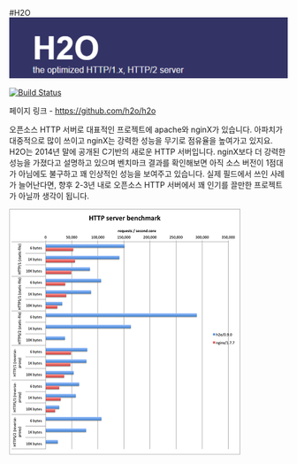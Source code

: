 #H2O
![LOGO](../img/015-15-001.png)

[![Build Status](https://travis-ci.org/h2o/h2o.svg?branch=master)](https://travis-ci.org/h2o/h2o)

페이지 링크 - https://github.com/h2o/h2o

오픈소스 HTTP 서버로 대표적인 프로젝트에 apache와 nginX가 있습니다. 아파치가 대중적으로 많이 쓰이고 nginX는 강력한 성능을 무기로 점유율을 높여가고 있지요. H2O는 2014년 말에 공개된 C기반의 새로운 HTTP 서버입니다. nginX보다 더 강력한 성능을 가졌다고 설명하고 있으며 벤치마크 결과를 확인해보면 아직 소스 버전이 1점대가 아님에도 불구하고 꽤 인상적인 성능을 보여주고 있습니다. 실제 필드에서 쓰인 사례가 늘어난다면, 향후 2-3년 내로 오픈소스 HTTP 서버에서 꽤 인기를 끌만한 프로젝트가 아닐까 생각이 됩니다.

![Benchmakr](../img/015-15-002.png)
